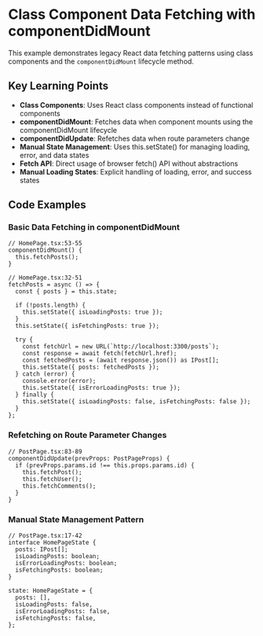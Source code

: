 # Class Component Data Fetching with componentDidMount

This example demonstrates legacy React data fetching patterns using class components and the `componentDidMount` lifecycle method.

## Key Learning Points

- **Class Components**: Uses React class components instead of functional components
- **componentDidMount**: Fetches data when component mounts using the componentDidMount lifecycle
- **componentDidUpdate**: Refetches data when route parameters change
- **Manual State Management**: Uses this.setState() for managing loading, error, and data states
- **Fetch API**: Direct usage of browser fetch() API without abstractions
- **Manual Loading States**: Explicit handling of loading, error, and success states

## Code Examples

### Basic Data Fetching in componentDidMount
```tsx
// HomePage.tsx:53-55
componentDidMount() {
  this.fetchPosts();
}

// HomePage.tsx:32-51
fetchPosts = async () => {
  const { posts } = this.state;
  
  if (!posts.length) {
    this.setState({ isLoadingPosts: true });
  }
  this.setState({ isFetchingPosts: true });

  try {
    const fetchUrl = new URL(`http://localhost:3300/posts`);
    const response = await fetch(fetchUrl.href);
    const fetchedPosts = (await response.json()) as IPost[];
    this.setState({ posts: fetchedPosts });
  } catch (error) {
    console.error(error);
    this.setState({ isErrorLoadingPosts: true });
  } finally {
    this.setState({ isLoadingPosts: false, isFetchingPosts: false });
  }
};
```

### Refetching on Route Parameter Changes
```tsx
// PostPage.tsx:83-89
componentDidUpdate(prevProps: PostPageProps) {
  if (prevProps.params.id !== this.props.params.id) {
    this.fetchPost();
    this.fetchUser();
    this.fetchComments();
  }
}
```

### Manual State Management Pattern
```tsx
// PostPage.tsx:17-42
interface HomePageState {
  posts: IPost[];
  isLoadingPosts: boolean;
  isErrorLoadingPosts: boolean;
  isFetchingPosts: boolean;
}

state: HomePageState = {
  posts: [],
  isLoadingPosts: false,
  isErrorLoadingPosts: false,
  isFetchingPosts: false,
};
```